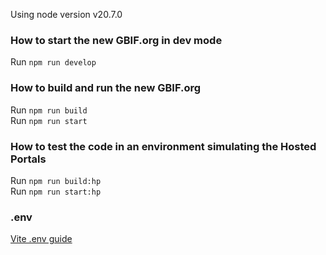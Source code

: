 Using node version v20.7.0

### How to start the new GBIF.org in dev mode
Run `npm run develop`

### How to build and run the new GBIF.org
Run `npm run build`  
Run `npm run start`

### How to test the code in an environment simulating the Hosted Portals
Run `npm run build:hp`  
Run `npm run start:hp`

### .env
[Vite .env guide](https://vitejs.dev/guide/env-and-mode.html#env-files)